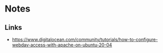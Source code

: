 # Notes

## Links

- https://www.digitalocean.com/community/tutorials/how-to-configure-webdav-access-with-apache-on-ubuntu-20-04
